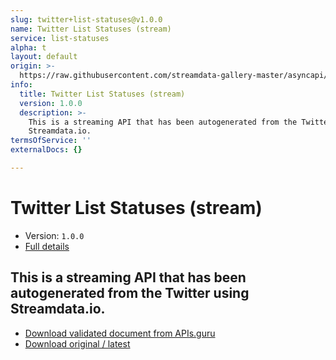 ```yaml
---
slug: twitter+list-statuses@v1.0.0
name: Twitter List Statuses (stream)
service: list-statuses
alpha: t
layout: default
origin: >-
  https://raw.githubusercontent.com/streamdata-gallery-master/asyncapi/master/_listings/twitter/twitter-list-statuses-stream-async.md
info:
  title: Twitter List Statuses (stream)
  version: 1.0.0
  description: >-
    This is a streaming API that has been autogenerated from the Twitter using
    Streamdata.io.
termsOfService: ''
externalDocs: {}

---
```

# Twitter List Statuses (stream)

* Version: `1.0.0`
* [Full details](../html/twitter+list-statuses@v1.0.0.html)



## This is a streaming API that has been autogenerated from the Twitter using Streamdata.io.



* [Download validated document from APIs.guru](https://raw.githubusercontent.com/APIs-guru/asyncapi-directory/master/docs/APIs/twitter%2Blist-statuses%40v1.0.0.yaml)
* [Download original / latest](https://raw.githubusercontent.com/streamdata-gallery-master/asyncapi/master/_listings/twitter/twitter-list-statuses-stream-async.md)

<script type="application/ld+json">
{
  "@context": "http://schema.org/",
  "@type": "WebAPI",
  "description": "This is a streaming API that has been autogenerated from the Twitter using Streamdata.io.",
  "documentation": "",

  "name": "Twitter List Statuses (stream)"
}
</script>
